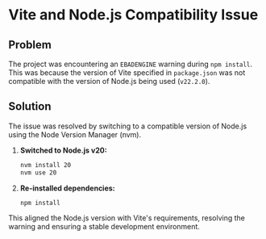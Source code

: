 # Vite and Node.js Compatibility Issue

## Problem

The project was encountering an `EBADENGINE` warning during `npm install`. This was because the version of Vite specified in `package.json` was not compatible with the version of Node.js being used (`v22.2.0`).

## Solution

The issue was resolved by switching to a compatible version of Node.js using the Node Version Manager (nvm).

1.  **Switched to Node.js v20:**
    ```bash
    nvm install 20
    nvm use 20
    ```
2.  **Re-installed dependencies:**
    ```bash
    npm install
    ```

This aligned the Node.js version with Vite's requirements, resolving the warning and ensuring a stable development environment.